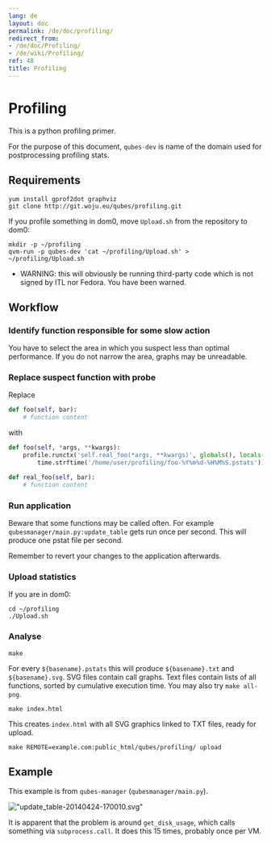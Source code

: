 ```yaml
---
lang: de
layout: doc
permalink: /de/doc/profiling/
redirect_from:
- /de/doc/Profiling/
- /de/wiki/Profiling/
ref: 48
title: Profiling
---
```


# Profiling
<a id="profiling"></a>

This is a python profiling primer.

For the purpose of this document, `qubes-dev` is name of the domain used for postprocessing profiling stats.

## Requirements
<a id="requirements"></a>

~~~
yum install gprof2dot graphviz
git clone http://git.woju.eu/qubes/profiling.git
~~~

If you profile something in dom0, move `Upload.sh` from the repository to dom0:

~~~
mkdir -p ~/profiling
qvm-run -p qubes-dev 'cat ~/profiling/Upload.sh' > ~/profiling/Upload.sh
~~~

- WARNING: this will obviously be running third-party code which is not signed by ITL nor Fedora. You have been warned.

## Workflow
<a id="workflow"></a>

### Identify function responsible for some slow action
<a id="identify-function-responsible-for-some-slow-action"></a>

You have to select the area in which you suspect less than optimal performance. If you do not narrow the area, graphs may be unreadable.

### Replace suspect function with probe
<a id="replace-suspect-function-with-probe"></a>

Replace

```python
def foo(self, bar):
    # function content
```

with

```python
def foo(self, *args, **kwargs):
    profile.runctx('self.real_foo(*args, **kwargs)', globals(), locals(),
        time.strftime('/home/user/profiling/foo-%Y%m%d-%H%M%S.pstats'))

def real_foo(self, bar):
    # function content
```

### Run application
<a id="run-application"></a>

Beware that some functions may be called often. For example `qubesmanager/main.py:update_table` gets run once per second. This will produce one pstat file per second.

Remember to revert your changes to the application afterwards.

### Upload statistics
<a id="upload-statistics"></a>

If you are in dom0:

~~~
cd ~/profiling
./Upload.sh
~~~

### Analyse
<a id="analyse"></a>

~~~
make
~~~

For every `${basename}.pstats` this will produce `${basename}.txt` and `${basename}.svg`. SVG files contain call graphs. Text files contain lists of all functions, sorted by cumulative execution time. You may also try `make all-png`.

~~~
make index.html
~~~

This creates `index.html` with all SVG graphics linked to TXT files, ready for upload.

~~~
make REMOTE=example.com:public_html/qubes/profiling/ upload
~~~

## Example
<a id="example"></a>

This example is from `qubes-manager` (`qubesmanager/main.py`).

!["update\_table-20140424-170010.svg"](//attachment/wiki/Profiling/update_table-20140424-170010.svg)

It is apparent that the problem is around `get_disk_usage`, which calls something via `subprocess.call`. It does this 15 times, probably once per VM.